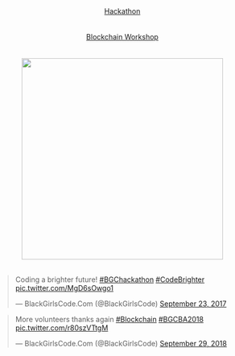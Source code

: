 <div>
  <p align="center">
    <br/><br/><br/><br/>
    <a href="http://zskolnik.com/hackathon.mov">Hackathon</a><br/><br/><br/>
    <a href="http://zskolnik.com/blockchain.m4v">Blockchain Workshop</a><br/><br/><br/>
    <img hspace="50" height="400" src="https://www.dropbox.com/s/0pi5ccfm9tdz980/photo_100.png?raw=1"><br/><br/>
    <blockquote class="twitter-tweet" data-lang="en"><p lang="en" dir="ltr">Coding a brighter future! <a href="https://twitter.com/hashtag/BGChackathon?src=hash&amp;ref_src=twsrc%5Etfw">#BGChackathon</a> <a href="https://twitter.com/hashtag/CodeBrighter?src=hash&amp;ref_src=twsrc%5Etfw">#CodeBrighter</a> <a href="https://t.co/MgD6sOwgo1">pic.twitter.com/MgD6sOwgo1</a></p>&mdash; BlackGirlsCode.Com (@BlackGirlsCode) <a href="https://twitter.com/BlackGirlsCode/status/911416013501038593?ref_src=twsrc%5Etfw">September 23, 2017</a></blockquote> <script async src="https://platform.twitter.com/widgets.js" charset="utf-8"></script>
    <blockquote class="twitter-tweet" data-lang="en"><p lang="en" dir="ltr">More volunteers thanks again <a href="https://twitter.com/hashtag/Blockchain?src=hash&amp;ref_src=twsrc%5Etfw">#Blockchain</a> <a href="https://twitter.com/hashtag/BGCBA2018?src=hash&amp;ref_src=twsrc%5Etfw">#BGCBA2018</a> <a href="https://t.co/r80szVTtgM">pic.twitter.com/r80szVTtgM</a></p>&mdash; BlackGirlsCode.Com (@BlackGirlsCode) <a href="https://twitter.com/BlackGirlsCode/status/1046173378179149835?ref_src=twsrc%5Etfw">September 29, 2018</a></blockquote> <script async src="https://platform.twitter.com/widgets.js" charset="utf-8"></script>
  </p>
</div>
